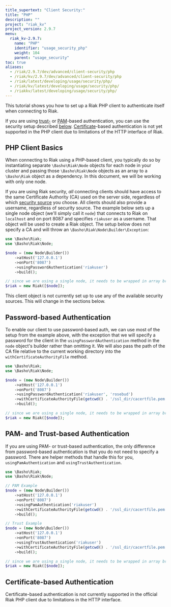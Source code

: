 ```yaml
---
title_supertext: "Client Security:"
title: "PHP"
description: ""
project: "riak_kv"
project_version: 2.9.7
menu:
  riak_kv-2.9.7:
    name: "PHP"
    identifier: "usage_security_php"
    weight: 104
    parent: "usage_security"
toc: true
aliases:
  - /riak/2.9.7/dev/advanced/client-security/php
  - /riak/kv/2.9.7/dev/advanced/client-security/php
  - /riak/latest/developing/usage/security/php/
  - /riak/kv/latest/developing/usage/security/php/
  - /riakkv/latest/developing/usage/security/php/
---
```



This tutorial shows you how to set up a Riak PHP client to authenticate
itself when connecting to Riak.

If you are using [trust-]({{<baseurl>}}riak/kv/2.9.7/using/security/managing-sources/#trust-based-authentication) or [PAM]({{<baseurl>}}riak/kv/2.9.7/using/security/managing-sources/#pam-based-authentication)-based authentication, you can use the
security setup described [below](#php-client-basics). [Certificate]({{<baseurl>}}riak/kv/2.9.7/using/security/managing-sources/#certificate-based-authentication)-based authentication is not
yet supported in the PHP client due to limitations of the HTTP interface of Riak.

## PHP Client Basics

When connecting to Riak using a PHP-based client, you typically do so
by instantiating separate `\Basho\Riak\Node` objects for each node in your
cluster and passing those `\Basho\Riak\Node` objects as an array to a
`\Basho\Riak` object as a dependency. In this document, we will be working with
only one node.

If you are using Riak security, _all_ connecting clients should have
access to the same Certificate Authority (CA) used on the server side,
regardless of which [security source]({{<baseurl>}}riak/kv/2.9.7/using/security/managing-sources/) you choose. All clients should also provide a username, regardless of
security source. The example below sets up a single node object (we'll
simply call it `node`) that connects to Riak on `localhost` and on port
8087 and specifies `riakuser` as a username. That object will be used to
create a Riak object. The setup below does not specify a CA and will throw
an `\Basho\Riak\Node\Builder\Exception`:

```php
use \Basho\Riak;
use \Basho\Riak\Node;

$node = (new Node\Builder())
    ->atHost('127.0.0.1')
    ->onPort('8087')
    ->usingPasswordAuthentication('riakuser')
    ->build();

// since we are using a single node, it needs to be wrapped in array brackets
$riak = new Riak([$node]);
```

This client object is not currently set up to use any of the available
security sources. This will change in the sections below.

## Password-based Authentication

To enable our client to use password-based auth, we can use most of the
setup from the example above, with the exception that we will specify a
password for the client in the `usingPasswordAuthentication` method in
the `node` object's builder rather than omitting it. We will also
pass the path of the CA file relative to the current working directory into
the `withCertificateAuthorityFile` method.

```php
use \Basho\Riak;
use \Basho\Riak\Node;

$node = (new Node\Builder())
    ->atHost('127.0.0.1')
    ->onPort('8087')
    ->usingPasswordAuthentication('riakuser', 'rosebud')
    ->withCertificateAuthorityFile(getcwd() . '/ssl_dir/cacertfile.pem')
    ->build();

// since we are using a single node, it needs to be wrapped in array brackets
$riak = new Riak([$node]);
```

## PAM- and Trust-based Authentication

If you are using PAM- or trust-based authentication, the only difference
from password-based authentication is that you do not need to specify a
password. There are helper methods that handle this for you, 
`usingPamAuthentication` and `usingTrustAuthentication`.

```php
use \Basho\Riak;
use \Basho\Riak\Node;

// PAM Example
$node = (new Node\Builder())
    ->atHost('127.0.0.1')
    ->onPort('8087')
    ->usingPamAuthentication('riakuser')
    ->withCertificateAuthorityFile(getcwd() . '/ssl_dir/cacertfile.pem')
    ->build();

// Trust Example
$node = (new Node\Builder())
    ->atHost('127.0.0.1')
    ->onPort('8087')
    ->usingTrustAuthentication('riakuser')
    ->withCertificateAuthorityFile(getcwd() . '/ssl_dir/cacertfile.pem')
    ->build();

// since we are using a single node, it needs to be wrapped in array brackets
$riak = new Riak([$node]);
```

## Certificate-based Authentication

Certificate-based authentication is not currently supported in the
official Riak PHP client due to limitations in the HTTP interface.


